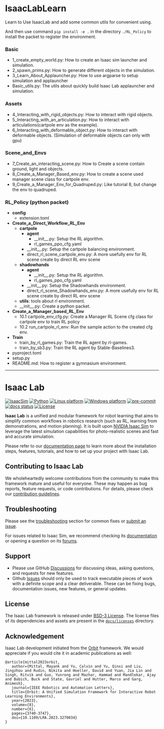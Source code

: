 # IsaacLabLearn

Learn to Use IsaacLab and add some common utils for convenient using.

And then use command `pip install -e .` in the directory `./RL_Policy` to install the packet to register the environment.
### Basic
 - 1_create_empty_world.py: How to create an Isaac sim launcher and simulation. 
 - 2_spawn_prims.py: How to generate different objects in the simulation.
 - 3_Learn_About_Applauncher.py: How to use argparse to setup simulation and applauncher
 - Basic_utils.py: The utils about quickly build Isaac Lab applauncher and simulation.
### Assets
 - 4_Interacting_with_rigid_objects.py: How to interact with rigid objects.
 - 5_Interacting_with_an_articulation.py: How to interact with articulations(cartpole env as the example).
 - 6_Interacting_with_deformable_object.py: How to interact with deformable objects. (Simulation of deformable objects can only with gpu)
### Scene_and_Envs
 - 7_Create_an_interacting_scene.py: How to Create a scene contain ground, light and objects.
 - 8_Create_a_Manager_Based_env.py: How to create a scene used manager scene class for cartpole env.
 - 9_Create_a_Manager_Env_for_Quadruped.py: Like tutorial 8, but change the env to quadruped.
### RL_Policy (python packet)
 - **config**
   - extension.toml
 - **Create_a_Direct_Workflow_RL_Env**
   - **cartpole**
     - **agent**
       - \_\_init\_\_.py: Setup the RL algorithm.
       - rl_games_ppo_cfg.yaml
     - \_\_init\_\_.py: Setup the cartpole balancing environment.
     - direct_rl_scene_cartpole_env.py: A more usefully env for RL scene create by direct RL env scene
   - **shadowhands**
      - **agent**
        - \_\_init\_\_.py: Setup the RL algorithm.
        - rl_games_ppo_cfg.yaml
      - \_\_init\_\_.py: Setup the Shadowhands environment.
      - direct_rl_scene_Shadowhands_env.py: A more usefully env for RL scene create by direct RL env scene
   - **utils**: tools about rl environment.
   - \_\_init\_\_.py: Create a python packet.
 - **Create_a_Manager_based_RL_Env**
   - 10.1 cartpole_env_cfg.py: Create a Manager RL Scene cfg class for cartpole env to train RL policy
   - 10.2 run_cartpole_rl_env: Run the sample action to the created cfg env.
 - **Train**
   - train_by_rl_games.py: Train the RL agent by rl-games.
   - train_by_sb3.py: Train the RL agent by Stable-Baselines3.
 - pyproject.toml
 - setup.py
 - README.md: How to register a gymnasium environment.


---
# Isaac Lab

[![IsaacSim](https://img.shields.io/badge/IsaacSim-4.2.0-silver.svg)](https://docs.omniverse.nvidia.com/isaacsim/latest/overview.html)
[![Python](https://img.shields.io/badge/python-3.10-blue.svg)](https://docs.python.org/3/whatsnew/3.10.html)
[![Linux platform](https://img.shields.io/badge/platform-linux--64-orange.svg)](https://releases.ubuntu.com/20.04/)
[![Windows platform](https://img.shields.io/badge/platform-windows--64-orange.svg)](https://www.microsoft.com/en-us/)
[![pre-commit](https://img.shields.io/github/actions/workflow/status/isaac-sim/IsaacLab/pre-commit.yaml?logo=pre-commit&logoColor=white&label=pre-commit&color=brightgreen)](https://github.com/isaac-sim/IsaacLab/actions/workflows/pre-commit.yaml)
[![docs status](https://img.shields.io/github/actions/workflow/status/isaac-sim/IsaacLab/docs.yaml?label=docs&color=brightgreen)](https://github.com/isaac-sim/IsaacLab/actions/workflows/docs.yaml)
[![License](https://img.shields.io/badge/license-BSD--3-yellow.svg)](https://opensource.org/licenses/BSD-3-Clause)


**Isaac Lab** is a unified and modular framework for robot learning that aims to simplify common workflows
in robotics research (such as RL, learning from demonstrations, and motion planning). It is built upon
[NVIDIA Isaac Sim](https://docs.omniverse.nvidia.com/isaacsim/latest/overview.html) to leverage the latest
simulation capabilities for photo-realistic scenes and fast and accurate simulation.

Please refer to our [documentation page](https://isaac-sim.github.io/IsaacLab) to learn more about the
installation steps, features, tutorials, and how to set up your project with Isaac Lab.

## Contributing to Isaac Lab

We wholeheartedly welcome contributions from the community to make this framework mature and useful for everyone.
These may happen as bug reports, feature requests, or code contributions. For details, please check our
[contribution guidelines](https://isaac-sim.github.io/IsaacLab/main/source/refs/contributing.html).

## Troubleshooting

Please see the [troubleshooting](https://isaac-sim.github.io/IsaacLab/main/source/refs/troubleshooting.html) section for
common fixes or [submit an issue](https://github.com/isaac-sim/IsaacLab/issues).

For issues related to Isaac Sim, we recommend checking its [documentation](https://docs.omniverse.nvidia.com/app_isaacsim/app_isaacsim/overview.html)
or opening a question on its [forums](https://forums.developer.nvidia.com/c/agx-autonomous-machines/isaac/67).

## Support

* Please use GitHub [Discussions](https://github.com/isaac-sim/IsaacLab/discussions) for discussing ideas, asking questions, and requests for new features.
* Github [Issues](https://github.com/isaac-sim/IsaacLab/issues) should only be used to track executable pieces of work with a definite scope and a clear deliverable. These can be fixing bugs, documentation issues, new features, or general updates.

## License

The Isaac Lab framework is released under [BSD-3 License](LICENSE). The license files of its dependencies and assets are present in the [`docs/licenses`](docs/licenses) directory.

## Acknowledgement

Isaac Lab development initiated from the [Orbit](https://isaac-orbit.github.io/) framework. We would appreciate if you would cite it in academic publications as well:

```
@article{mittal2023orbit,
   author={Mittal, Mayank and Yu, Calvin and Yu, Qinxi and Liu, Jingzhou and Rudin, Nikita and Hoeller, David and Yuan, Jia Lin and Singh, Ritvik and Guo, Yunrong and Mazhar, Hammad and Mandlekar, Ajay and Babich, Buck and State, Gavriel and Hutter, Marco and Garg, Animesh},
   journal={IEEE Robotics and Automation Letters},
   title={Orbit: A Unified Simulation Framework for Interactive Robot Learning Environments},
   year={2023},
   volume={8},
   number={6},
   pages={3740-3747},
   doi={10.1109/LRA.2023.3270034}
}
```
